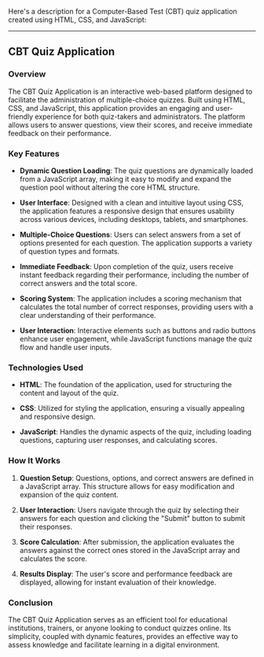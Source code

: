 Here's a description for a Computer-Based Test (CBT) quiz application created using HTML, CSS, and JavaScript:

---

## CBT Quiz Application

### Overview
The CBT Quiz Application is an interactive web-based platform designed to facilitate the administration of multiple-choice quizzes. Built using HTML, CSS, and JavaScript, this application provides an engaging and user-friendly experience for both quiz-takers and administrators. The platform allows users to answer questions, view their scores, and receive immediate feedback on their performance.

### Key Features

- **Dynamic Question Loading**: The quiz questions are dynamically loaded from a JavaScript array, making it easy to modify and expand the question pool without altering the core HTML structure.
  
- **User Interface**: Designed with a clean and intuitive layout using CSS, the application features a responsive design that ensures usability across various devices, including desktops, tablets, and smartphones.

- **Multiple-Choice Questions**: Users can select answers from a set of options presented for each question. The application supports a variety of question types and formats.

- **Immediate Feedback**: Upon completion of the quiz, users receive instant feedback regarding their performance, including the number of correct answers and the total score.

- **Scoring System**: The application includes a scoring mechanism that calculates the total number of correct responses, providing users with a clear understanding of their performance.

- **User Interaction**: Interactive elements such as buttons and radio buttons enhance user engagement, while JavaScript functions manage the quiz flow and handle user inputs.

### Technologies Used

- **HTML**: The foundation of the application, used for structuring the content and layout of the quiz.

- **CSS**: Utilized for styling the application, ensuring a visually appealing and responsive design.

- **JavaScript**: Handles the dynamic aspects of the quiz, including loading questions, capturing user responses, and calculating scores.

### How It Works

1. **Question Setup**: Questions, options, and correct answers are defined in a JavaScript array. This structure allows for easy modification and expansion of the quiz content.

2. **User Interaction**: Users navigate through the quiz by selecting their answers for each question and clicking the "Submit" button to submit their responses.

3. **Score Calculation**: After submission, the application evaluates the answers against the correct ones stored in the JavaScript array and calculates the score.

4. **Results Display**: The user's score and performance feedback are displayed, allowing for instant evaluation of their knowledge.

### Conclusion

The CBT Quiz Application serves as an efficient tool for educational institutions, trainers, or anyone looking to conduct quizzes online. Its simplicity, coupled with dynamic features, provides an effective way to assess knowledge and facilitate learning in a digital environment.
